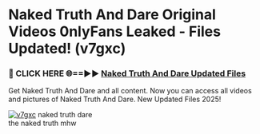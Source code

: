 # Naked Truth And Dare Original Videos 0nlyFans Leaked - Files Updated! (v7gxc)

<h3>🔴 CLICK HERE 🌐==►► <a href="https://tinyurl.com/up5wt9bj" rel="nofollow">Naked Truth And Dare Updated Files</a></h3>

Get Naked Truth And Dare and all content. Now you can access all videos and pictures of Naked Truth And Dare. New Updated Files 2025!

[![v7gxc](https://i.imgur.com/ABiUzMV.gif)](https://tinyurl.com/up5wt9bj)
naked truth dare<br>
the naked truth mhw